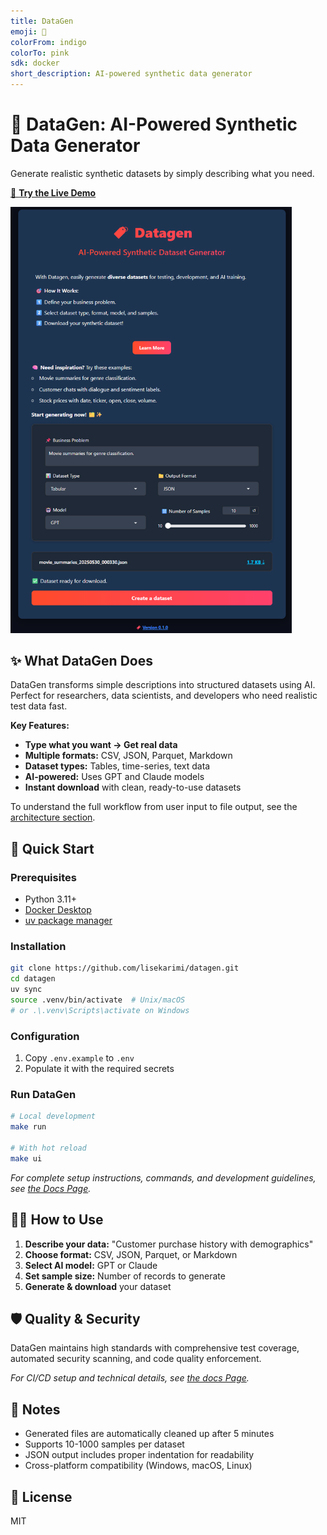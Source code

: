 ```yaml
---
title: DataGen
emoji: 🧬
colorFrom: indigo
colorTo: pink
sdk: docker
short_description: AI-powered synthetic data generator
---
```


# 🧬 DataGen: AI-Powered Synthetic Data Generator

Generate realistic synthetic datasets by simply describing what you need.

[🚀 **Try the Live Demo**](https://datagen.lisekarimi.com)

<img src="https://github.com/lisekarimi/datagen/blob/main/assets/screenshot.png?raw=true" alt="DataGen interface" width="450">

## ✨ What DataGen Does

DataGen transforms simple descriptions into structured datasets using AI. Perfect for researchers, data scientists, and developers who need realistic test data fast.

**Key Features:**
- **Type what you want → Get real data**
- **Multiple formats:** CSV, JSON, Parquet, Markdown
- **Dataset types:** Tables, time-series, text data
- **AI-powered:** Uses GPT and Claude models
- **Instant download** with clean, ready-to-use datasets

To understand the full workflow from user input to file output, see the [architecture section](https://datagen.lisekarimi.com/docs/#/archi).


## 🚀 Quick Start

### Prerequisites
- Python 3.11+
- [Docker Desktop](https://www.docker.com/products/docker-desktop/)
- [uv package manager](https://docs.astral.sh/uv/getting-started/installation/)

### Installation
```bash
git clone https://github.com/lisekarimi/datagen.git
cd datagen
uv sync
source .venv/bin/activate  # Unix/macOS
# or .\.venv\Scripts\activate on Windows
```

### Configuration
1. Copy `.env.example` to `.env`
2. Populate it with the required secrets

### Run DataGen
```bash
# Local development
make run

# With hot reload
make ui
```

*For complete setup instructions, commands, and development guidelines, see [the Docs Page](https://datagen.lisekarimi.com/docs).*

## 🧑‍💻 How to Use

1. **Describe your data:** "Customer purchase history with demographics"
2. **Choose format:** CSV, JSON, Parquet, or Markdown
3. **Select AI model:** GPT or Claude
4. **Set sample size:** Number of records to generate
5. **Generate & download** your dataset

## 🛡️ Quality & Security

DataGen maintains high standards with comprehensive test coverage, automated security scanning, and code quality enforcement.

*For CI/CD setup and technical details, see [the docs Page](https://datagen.lisekarimi.com/docs/#/cicd).*

## 📝 Notes
- Generated files are automatically cleaned up after 5 minutes
- Supports 10-1000 samples per dataset
- JSON output includes proper indentation for readability
- Cross-platform compatibility (Windows, macOS, Linux)

## 📄 License

MIT

